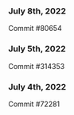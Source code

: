 ### July 8th, 2022

Commit #80654

### July 5th, 2022

Commit #314353


### July 4th, 2022

Commit #72281
